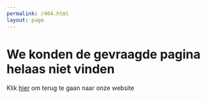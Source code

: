 ```yaml
---
permalink: /404.html
layout: page
---
```


# We konden de gevraagde pagina helaas niet vinden

Klik [hier](/) om terug te gaan naar onze website 